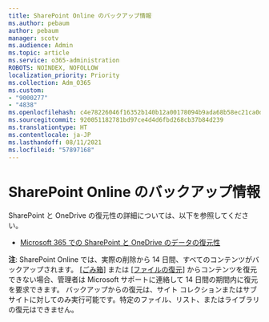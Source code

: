 ```yaml
---
title: SharePoint Online のバックアップ情報
ms.author: pebaum
author: pebaum
manager: scotv
ms.audience: Admin
ms.topic: article
ms.service: o365-administration
ROBOTS: NOINDEX, NOFOLLOW
localization_priority: Priority
ms.collection: Adm_O365
ms.custom:
- "9000277"
- "4838"
ms.openlocfilehash: c4e78226046f16352b140b12a00178094b9ada68b58ec21ca0d974792c8e3068
ms.sourcegitcommit: 920051182781bd97ce4d4d6fbd268cb37b84d239
ms.translationtype: HT
ms.contentlocale: ja-JP
ms.lasthandoff: 08/11/2021
ms.locfileid: "57897168"
---
```

# <a name="sharepoint-online-backup-information"></a>SharePoint Online のバックアップ情報

SharePoint と OneDrive の復元性の詳細については、以下を参照してください。

- [Microsoft 365 での SharePoint と OneDrive のデータの復元性](https://docs.microsoft.com/compliance/assurance/assurance-sharepoint-onedrive-data-resiliency)

**注**: SharePoint Online では、実際の削除から 14 日間、すべてのコンテンツがバックアップされます。 [[ごみ箱]](https://support.microsoft.com/office/restore-deleted-items-from-the-site-collection-recycle-bin-5fa924ee-16d7-487b-9a0a-021b9062d14b) または [[ファイルの復元]](https://support.microsoft.com/office/restore-your-onedrive-fa231298-759d-41cf-bcd0-25ac53eb8a15) からコンテンツを復元できない場合、管理者は Microsoft サポートに連絡して 14 日間の期間内に復元を要求できます。 バックアップからの復元は、サイト コレクションまたはサブサイトに対してのみ実行可能です。特定のファイル、リスト、またはライブラリの復元はできません。
